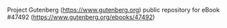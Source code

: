 Project Gutenberg (https://www.gutenberg.org) public repository for eBook #47492 (https://www.gutenberg.org/ebooks/47492)
